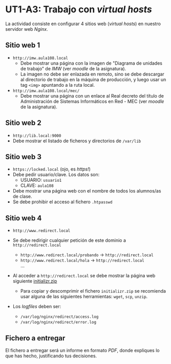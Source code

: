 # UT1-A3: Trabajo con *virtual hosts*

La actividad consiste en configurar 4 sitios web (*virtual hosts*) en nuestro servidor web *Nginx*.

## Sitio web 1

- `http://imw.aula108.local`
    - Debe mostrar una página con la imagen de "Diagrama de unidades de trabajo" de *IMW* (ver *moodle* de la asignatura).
    - La imagen no debe ser enlazada en remoto, sino se debe descargar al directorio de trabajo en la máquina de producción, y luego usar un tag `<img>` apuntando a la ruta local.
- `http://imw.aula108.local/mec/`
    - Debe mostrar una página con un enlace al Real decreto del título de Administración de Sistemas Informáticos en Red - MEC (ver *moodle* de la asignatura).

## Sitio web 2

- `http://lib.local:9000`
- Debe mostrar el listado de ficheros y directorios de `/var/lib`

## Sitio web 3

- `https://locked.local` (ojo, es *https!*)
- Debe pedir usuario/clave. Los datos son:
    - USUARIO: `usuario1`
    - CLAVE: `aula108`
- Debe mostrar una página web con el nombre de todos los alumnos/as de clase.
- Se debe prohibir el acceso al fichero `.htpasswd`

## Sitio web 4

- `http://www.redirect.local`
- Se debe redirigir cualquier petición de este dominio a `http://redirect.local`
    + `http://www.redirect.local/probando` -> `http://redirect.local`
    + `http://www.redirect.local/hola` -> `http://redirect.local`  
    ...
- Al acceder a `http://redirect.local` se debe mostrar la página web siguiente [initializr.zip](https://dl.dropboxusercontent.com/u/3285051/imw/initializr.zip)
    + Para copiar y descomprimir el fichero `initializr.zip` se recomienda usar alguna de las siguientes herramientas: `wget`, `scp`, `unzip`.

- Los *logfiles* deben ser:
    + `/var/log/nginx/redirect/access.log`
    + `/var/log/nginx/redirect/error.log`

## Fichero a entregar

El fichero a entregar será un informe en formato *PDF*, donde expliques lo que has hecho, justificando tus decisiones.
